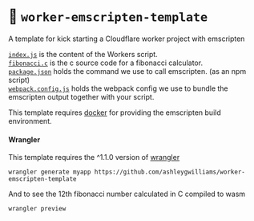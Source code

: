 # 👷 `worker-emscripten-template`

A template for kick starting a Cloudflare worker project with emscripten

[`index.js`](index.js) is the content of the Workers script.  
[`fibonacci.c`](src/fibonacci.c) is the c source code for a fibonacci calculator.  
[`package.json`](package.json) holds the command we use to call emscripten. (as an npm script)  
[`webpack.config.js`](webpack.config.js) holds the webpack config we use to bundle the emscripten output together with your script.  

This template requires [docker](https://docs.docker.com/install/) for providing the emscripten build environment.

#### Wrangler

This template requires the ^1.1.0 version of [wrangler](https://github.com/cloudflare/wrangler)

```
wrangler generate myapp https://github.com/ashleygwilliams/worker-emscripten-template
```

And to see the 12th fibonacci number calculated in C compiled to wasm

```
wrangler preview
```
